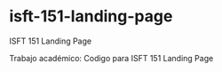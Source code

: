 # isft-151-landing-page
ISFT 151 Landing Page

Trabajo académico: Codigo para ISFT 151 Landing Page
